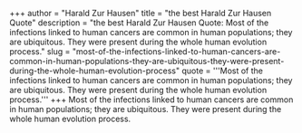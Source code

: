 +++
author = "Harald Zur Hausen"
title = "the best Harald Zur Hausen Quote"
description = "the best Harald Zur Hausen Quote: Most of the infections linked to human cancers are common in human populations; they are ubiquitous. They were present during the whole human evolution process."
slug = "most-of-the-infections-linked-to-human-cancers-are-common-in-human-populations-they-are-ubiquitous-they-were-present-during-the-whole-human-evolution-process"
quote = '''Most of the infections linked to human cancers are common in human populations; they are ubiquitous. They were present during the whole human evolution process.'''
+++
Most of the infections linked to human cancers are common in human populations; they are ubiquitous. They were present during the whole human evolution process.
